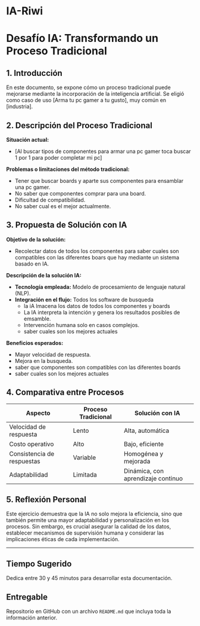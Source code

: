 # IA-Riwi
# Desafío IA: Transformando un Proceso Tradicional

## 1. Introducción
En este documento, se expone cómo un proceso tradicional puede mejorarse mediante la incorporación de la inteligencia artificial. Se eligió como caso de uso [Arma tu pc gamer a tu gusto], muy común en [industria].

## 2. Descripción del Proceso Tradicional
**Situación actual:**  
- [Al buscar tipos de componentes para armar una pc gamer toca buscar 1 por 1 para poder completar mi pc]

**Problemas o limitaciones del método tradicional:**
- Tener que buscar boards y aparte sus componentes para ensamblar una pc gamer.  
- No saber que componentes comprar para una board.  
- Dificultad de compatibilidad.  
- No saber cual es el mejor actualmente.

## 3. Propuesta de Solución con IA
**Objetivo de la solución:**  
- Recolectar datos de todos los componentes para saber cuales son compatibles con las diferentes boars que hay mediante un sistema basado en IA.

**Descripción de la solución IA:**  
- **Tecnología empleada:** Modelo de procesamiento de lenguaje natural (NLP).  
- **Integración en el flujo:** Todos los software de busqueda
  - la iA lmacena los datos de todos los componentes y boards
  - La IA interpreta la intención y genera los resultados posibles de emsamble.
  - Intervención humana solo en casos complejos.
  - saber cuales son los mejores actuales

**Beneficios esperados:**  
- Mayor velocidad de respuesta.  
- Mejora en la busqueda.  
- saber que componentes son compatibles con las diferentes boards
- saber cuales son los mejores actuales

## 4. Comparativa entre Procesos

| Aspecto                    | Proceso Tradicional              | Solución con IA                         |
|----------------------------|----------------------------------|-----------------------------------------|
| Velocidad de respuesta     | Lento                            | Alta, automática                        |
| Costo operativo            | Alto                             | Bajo, eficiente                         |
| Consistencia de respuestas | Variable                         | Homogénea y mejorada                   |
| Adaptabilidad              | Limitada                         | Dinámica, con aprendizaje continuo     |

## 5. Reflexión Personal

Este ejercicio demuestra que la IA no solo mejora la eficiencia, sino que también permite una mayor adaptabilidad y personalización en los procesos. Sin embargo, es crucial asegurar la calidad de los datos, establecer mecanismos de supervisión humana y considerar las implicaciones éticas de cada implementación.

---

## Tiempo Sugerido

Dedica entre 30 y 45 minutos para desarrollar esta documentación.

## Entregable

Repositorio en GitHub con un archivo `README.md` que incluya toda la información anterior.

